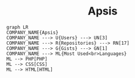 <h1 align="center">Apsis</h1>

```mermaid
graph LR
COMPANY_NAME{Apsis}
COMPANY_NAME ---> U{Users} ---> UN[3]
COMPANY_NAME ---> R{Repositories} ---> RN[17]
COMPANY_NAME ---> G{Gists} ---> GN[1]
COMPANY_NAME ---> ML{Most Used<br>Languages}
ML --> PHP[PHP]
ML --> CSS[CSS]
ML --> HTML[HTML]
```
